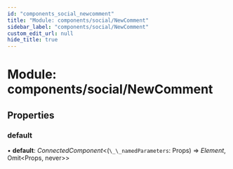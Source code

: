 ```yaml
---
id: "components_social_newcomment"
title: "Module: components/social/NewComment"
sidebar_label: "components/social/NewComment"
custom_edit_url: null
hide_title: true
---
```


# Module: components/social/NewComment

## Properties

### default

• **default**: *ConnectedComponent*<(`\_\_namedParameters`: Props) => *Element*, Omit<Props, never\>\>
